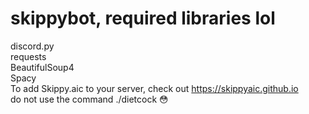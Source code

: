 # skippybot, required libraries lol
discord.py  
requests  
BeautifulSoup4  
Spacy    
To add Skippy.aic to your server, check out https://skippyaic.github.io  
do not use the command ./dietcock 😳
